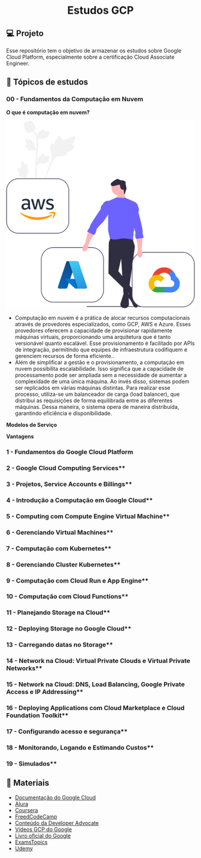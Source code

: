<h1 align="center">Estudos GCP</h1>

## 💻 Projeto
Esse repositório tem o objetivo de armazenar os estudos sobre Google Cloud Platform, especialmente sobre a certificação Cloud Associate Engineer.

## 🧪 Tópicos de estudos

### 00 - Fundamentos da Computação em Nuvem

**O que é computação em nuvem?**

![Computação em Nuvem](images/undraw_cloud_hosting_7xb1.svg)

- Computação em nuvem é a prática de alocar recursos computacionais através de provedores especializados, como GCP, AWS e Azure. Esses provedores oferecem a capacidade de provisionar rapidamente máquinas virtuais, proporcionando uma arquitetura que é tanto versionável quanto escalável. Esse provisionamento é facilitado por APIs de integração, permitindo que equipes de infraestrutura codifiquem e gerenciem recursos de forma eficiente..
- Além de simplificar a gestão e o provisionamento, a computação em nuvem possibilita escalabilidade. Isso significa que a capacidade de processamento pode ser ampliada sem a necessidade de aumentar a complexidade de uma única máquina. Ao invés disso, sistemas podem ser replicados em várias máquinas distintas. Para realizar esse processo, utiliza-se um balanceador de carga (load balancer), que distribui as requisições de forma equilibrada entre as diferentes máquinas. Dessa maneira, o sistema opera de maneira distribuída, garantindo eficiência e disponibilidade.

**Modelos de Serviço**


**Vantagens**


### 1 - Fundamentos do Google Cloud Platform

### 2 - Google Cloud Computing Services**

### 3 - Projetos, Service Accounts e Billings**

### 4 - Introdução a Computação em Google Cloud**

### 5 - Computing com Compute Engine Virtual Machine**

### 6 - Gerenciando Virtual Machines**

### 7 - Computação com Kubernetes**

### 8 - Gerenciando Cluster Kubernetes**

### 9 - Computação com Cloud Run e App Engine**

### 10 - Computação com Cloud Functions**

### 11 - Planejando Storage na Cloud**

### 12 - Deploying Storage no Google Cloud**

### 13 - Carregando datas no Storage**

### 14 - Network na Cloud: Virtual Private Clouds e Virtual Private Networks**

### 15 - Network na Cloud: DNS, Load Balancing, Google Private Access e IP Addressing**

### 16 - Deploying Applications com Cloud Marketplace e Cloud Foundation Toolkit**

### 17 - Configurando acesso e segurança**

### 18 - Monitorando, Logando e Estimando Custos**

### 19 - Simulados**

## 🚀 Materiais
- [Documentação do Google Cloud](https://cloud.google.com/docs?hl=pt-br)
- [Alura](https://cursos.alura.com.br/course/google-cloud-engineer-certificacao-parte1)
- [Coursera](https://www.coursera.org/professional-certificates/cloud-engineering-gcp)
- [FreedCodeCamp](https://www.youtube.com/watch?v=jpno8FSqpc8&t=1435se)
- [Conteúdo da Developer Advocate](https://thecloudgirl.dev/)
- [Vídeos GCP do Google](https://www.youtube.com/user/googlecloudplatform)
- [Livro oficial do Google](https://www.google.com.br/books/edition/Google_Cloud_Certified_Associate_Cloud_E/YcirEAAAQBAJ?hl=pt-BR&gbpv=1&dq=Official+Google+Cloud+Certified+Associate+Cloud+Engineer&printsec=frontcover)
- [ExamsTopics](https://www.examtopics.com/exams/google/associate-cloud-engineer/?source=post_page-----4af23a742b49--------------------------------)
- [Udemy](https://www.udemy.com/course/google-cloud-certification-associate-cloud-engineer/)